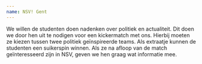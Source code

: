 ```yaml
---
name: NSV! Gent
---
```


We willen de studenten doen nadenken over politiek en actualiteit. Dit doen we door hen uit te nodigen voor een kickermatch met ons. Hierbij moeten ze kiezen tussen twee politiek geïnspireerde teams. Als extraatje kunnen de studenten een suikerspin winnen. Als ze na afloop van de match geïnteresseerd zijn in NSV, geven we hen graag wat informatie mee.
